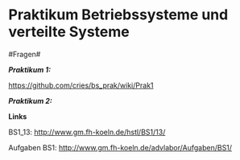 Praktikum Betriebssysteme und verteilte Systeme 
=======


#Fragen#


***Praktikum 1:*** 

https://github.com/cries/bs_prak/wiki/Prak1


***Praktikum 2:***


**Links**

BS1_13: http://www.gm.fh-koeln.de/hstl/BS1/13/

Aufgaben BS1: http://www.gm.fh-koeln.de/advlabor/Aufgaben/BS1/
